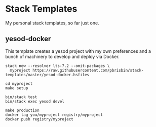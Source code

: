 # Stack Templates

My personal stack templates, so far just one.

## yesod-docker

This template creates a yesod project with my own preferences and a bunch of
machinery to develop and deploy via Docker.

```console
stack new --resolver lts-7.2 --omit-packages \
  myproject https://raw.githubusercontent.com/pbrisbin/stack-templates/master/yesod-docker.hsfiles

cd myproject
make setup

bin/stack test
bin/stack exec yesod devel

make production
docker tag you/myproject registry/myproject
docker push registry/myproject
```
